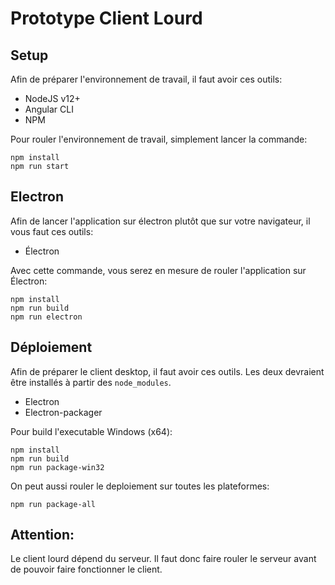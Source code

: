 # Prototype Client Lourd

## Setup

Afin de préparer l'environnement de travail, il faut avoir ces outils:

- NodeJS v12+
- Angular CLI
- NPM

Pour rouler l'environnement de travail, simplement lancer la commande:

```
npm install
npm run start
```

## Electron

Afin de lancer l'application sur électron plutôt que sur votre navigateur, il vous faut ces outils:

- Électron

Avec cette commande, vous serez en mesure de rouler l'application sur Électron:

```
npm install
npm run build
npm run electron
```


## Déploiement

Afin de préparer le client desktop, il faut avoir ces outils. Les deux devraient être installés à partir des `node_modules`.

- Electron
- Electron-packager

Pour build l'executable Windows (x64):

```
npm install
npm run build
npm run package-win32
```

On peut aussi rouler le deploiement sur toutes les plateformes:

```
npm run package-all
```



## Attention:

Le client lourd dépend du serveur. Il faut donc faire rouler le serveur avant de pouvoir faire fonctionner le client.